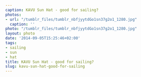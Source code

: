 ```yaml
---
caption: KAVU Sun Hat - good for sailing?
photos:
- url: "/tumblr_files/tumblr_nbfjyytdGo1sn37g2o1_1280.jpg"
  caption: ''
photo: "/tumblr_files/tumblr_nbfjyytdGo1sn37g2o1_1280.jpg"
layout: photo
date: '2014-09-05T15:25:46+02:00'
tags:
- sailing
- sun
- hat
title: KAVU Sun Hat - good for sailing?
slug: kavu-sun-hat-good-for-sailing
---
```

